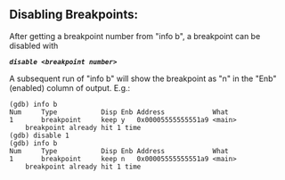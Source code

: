 ## Disabling Breakpoints:

After getting a breakpoint number from "info b", a breakpoint can be disabled with

**_`disable <breakpoint number>`_**

A subsequent run of "info b" will show the breakpoint as "n" in the "Enb" (enabled) column of output. E.g.:

```
(gdb) info b
Num     Type           Disp Enb Address            What
1       breakpoint     keep y   0x00005555555551a9 <main>
    breakpoint already hit 1 time
(gdb) disable 1
(gdb) info b
Num     Type           Disp Enb Address            What
1       breakpoint     keep n   0x00005555555551a9 <main>
    breakpoint already hit 1 time
```
